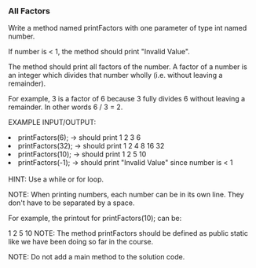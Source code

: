 <h3>All Factors</h3>
Write a method named printFactors with one parameter of type int named number.

If number is < 1, the method should print "Invalid Value".

The method should print all factors of the number. A factor of a number is an integer which divides that number wholly (i.e. without leaving a remainder).

For example, 3 is a factor of 6 because 3 fully divides 6 without leaving a remainder. In other words 6 / 3 = 2.



EXAMPLE INPUT/OUTPUT:

<li>printFactors(6); → should print 1 2 3 6</li>

<li>printFactors(32); → should print 1 2 4 8 16 32</li>

<li>printFactors(10); → should print 1 2 5 10</li>

<li>printFactors(-1); → should print "Invalid Value" since number is < 1</li>


<br>
HINT: Use a while or for loop.



NOTE: When printing numbers, each number can be in its own line. They don't have to be separated by a space.

For example, the printout for printFactors(10); can be:

1
2
5
10
NOTE: The method printFactors​ should be defined as public static like we have been doing so far in the course.

NOTE: Do not add a main method to the solution code.